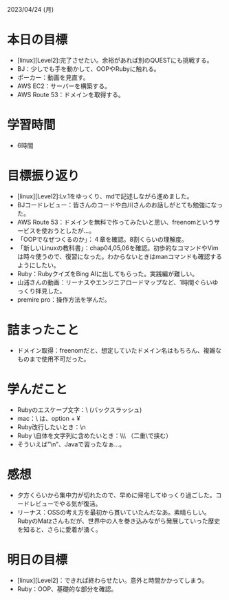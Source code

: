 2023/04/24 (月)

# 本日の目標

- [linux][Level2]:完了させたい。余裕があれば別のQUESTにも挑戦する。
- BJ：少しでも手を動かして、OOPやRubyに触れる。
- ポーカー：動画を見直す。
- AWS EC2：サーバーを構築する。
- AWS Route 53：ドメインを取得する。

# 学習時間

- 6時間

# 目標振り返り

- [linux][Level2]:Lv.1をゆっくり、mdで記述しながら進めました。
- BJコードレビュー：皆さんのコードや白川さんのお話しがとても勉強になった。
- AWS Route 53：ドメインを無料で作ってみたいと思い、freenomというサービスを使おうとしたが...。
- 「OOPでなぜつくるのか」：４章を確認。8割くらいの理解度。
- 「新しいLinuxの教科書」：chap04,05,06を確認。初歩的なコマンドやVimは時々使うので、復習になった。わからないときはmanコマンドも確認するようにしたい。
- Ruby：RubyクイズをBing AIに出してもらった。実践編が難しい。
- 山浦さんの動画：リーナスやエンジニアロードマップなど、1時間ぐらいゆっくり拝見した。
- premire pro：操作方法を学んだ。

# 詰まったこと

- ドメイン取得：freenomだと、想定していたドメイン名はもちろん、複雑なものまで使用不可だった。

# 学んだこと

- Rubyのエスケープ文字：\ (バックスラッシュ)
- mac：\ は、option + ¥
- Ruby改行したいとき：\n
- Ruby \自体を文字列に含めたいとき：\\\\\ （二重\\で挟む）
- そういえば”\n”、Javaで習ったなぁ...。

# 感想

- 夕方くらいから集中力が切れたので、早めに帰宅してゆっくり過ごした。コードレビューでやる気が復活。
- リーナス：OSSの考え方を最初から貫いていたんだなあ。素晴らしい。RubyのMatzさんもだが、世界中の人を巻き込みながら発展していった歴史を知ると、さらに愛着が湧く。

# 明日の目標
- [linux][Level2]：できれば終わらせたい。意外と時間かかってしまう。
- Ruby：OOP、基礎的な部分を確認。
